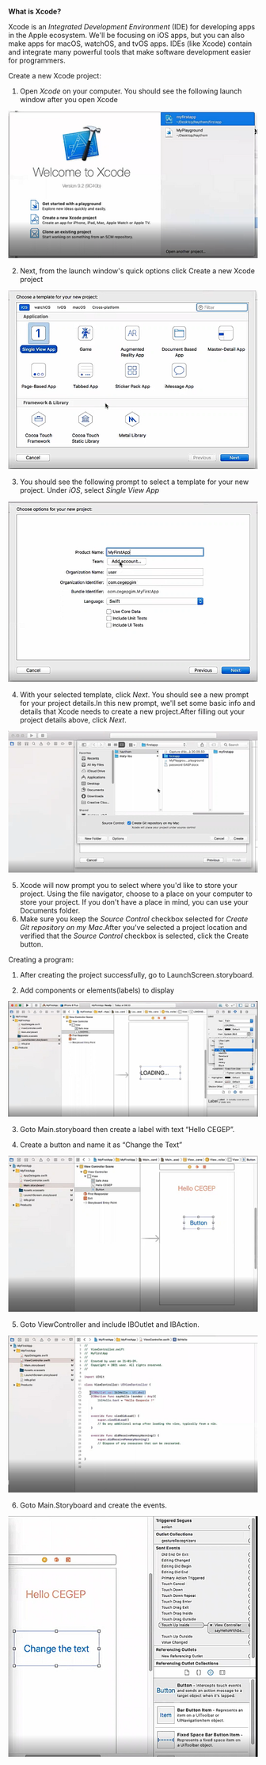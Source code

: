 **What is Xcode?**

Xcode is an _Integrated Development Environment_ (IDE) for developing apps in the Apple ecosystem. We&#39;ll be focusing on iOS apps, but you can also make apps for macOS, watchOS, and tvOS apps. IDEs (like Xcode) contain and integrate many powerful tools that make software development easier for programmers.

Create a new Xcode project:

1. Open _Xcode_ on your computer. You should see the following launch window after you open Xcode

![](1.png)

2. Next, from the launch window&#39;s quick options click Create a new Xcode project

![](2.png)

3. You should see the following prompt to select a template for your new project. Under _iOS_, select _Single View App_

![](3.png)

4. With your selected template, click _Next_. You should see a new prompt for your project details.In this new prompt, we&#39;ll set some basic info and details that Xcode needs to create a new project.After filling out your project details above, click _Next_.

![](4.png)

5. Xcode will now prompt you to select where you&#39;d like to store your project. Using the file navigator, choose to a place on your computer to store your project. If you don&#39;t have a place in mind, you can use your Documents folder.
6. Make sure you keep the _Source Control_ checkbox selected for _Create Git repository on my Mac_.After you&#39;ve selected a project location and verified that the _Source Control_ checkbox is selected, click the Create button.

Creating a program:

1.	After creating the project successfully, go to LaunchScreen.storyboard.

2.	Add components or elements(labels) to display 

![](IMG-20210203-WA0004.jpg)

3.	Goto Main.storyboard then create a label with text “Hello CEGEP”.

4.	Create a button and name it as “Change the Text”

![](IMG-20210203-WA0001.jpg)

5.	Goto ViewController and include IBOutlet and IBAction. 

![](IMG-20210203-WA0002.jpg)

6.	Goto Main.Storyboard and create the events.

![](IMG-20210203-WA0003.jpg)
